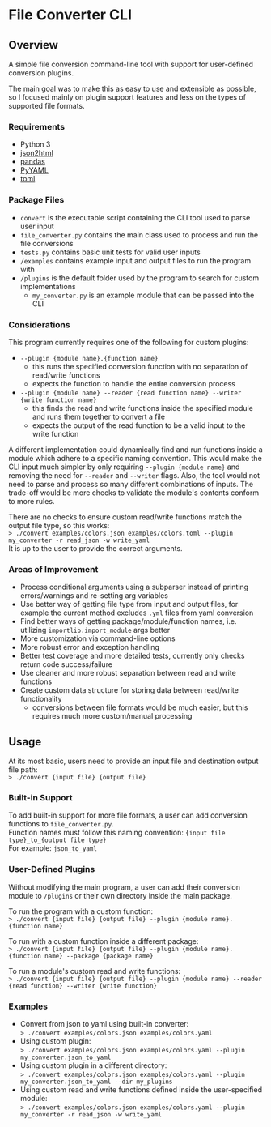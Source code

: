 # File Converter CLI

## Overview
A simple file conversion command-line tool with support for user-defined conversion plugins.

The main goal was to make this as easy to use and extensible as possible, so I focused mainly on plugin support features and less on the types of supported file formats.

### Requirements
- Python 3
- [json2html](https://pypi.org/project/json2html/)
- [pandas](https://pandas.pydata.org/)
- [PyYAML](https://pypi.org/project/PyYAML/)
- [toml](https://pypi.org/project/toml/)

### Package Files
- `convert` is the executable script containing the CLI tool used to parse user input
- `file_converter.py` contains the main class used to process and run the file conversions
- `tests.py` contains basic unit tests for valid user inputs
- `/examples` contains example input and output files to run the program with
- `/plugins` is the default folder used by the program to search for custom implementations
    - `my_converter.py` is an example module that can be passed into the CLI

### Considerations

This program currently requires one of the following for custom plugins:
- `--plugin {module name}.{function name}`
    - this runs the specified conversion function with no separation of read/write functions
    - expects the function to handle the entire conversion process
- `--plugin {module name} --reader {read function name} --writer {write function name}`
    - this finds the read and write functions inside the specified module and runs them together to convert a file
    - expects the output of the read function to be a valid input to the write function

A different implementation could dynamically find and run functions inside a module which adhere to a specific naming convention. This would make the CLI input much simpler by only requiring `--plugin {module name}` and removing the need for `--reader` and `--writer` flags. Also, the tool would not need to parse and process so many different combinations of inputs. The trade-off would be more checks to validate the module's contents conform to more rules.

There are no checks to ensure custom read/write functions match the output file type, so this works:\
`> ./convert examples/colors.json examples/colors.toml --plugin my_converter -r read_json -w write_yaml`\
It is up to the user to provide the correct arguments.

### Areas of Improvement
- Process conditional arguments using a subparser instead of printing errors/warnings and re-setting arg variables
- Use better way of getting file type from input and output files, for example the current method excludes `.yml` files from yaml conversion
- Find better ways of getting package/module/function names, i.e. utilizing `importlib.import_module` args better
- More customization via command-line options
- More robust error and exception handling
- Better test coverage and more detailed tests, currently only checks return code success/failure
- Use cleaner and more robust separation between read and write functions
- Create custom data structure for storing data between read/write functionality
    - conversions between file formats would be much easier, but this requires much more custom/manual processing

## Usage

At its most basic, users need to provide an input file and destination output file path:\
`> ./convert {input file} {output file}`

### Built-in Support
To add built-in support for more file formats, a user can add conversion functions to `file_converter.py`.\
Function names must follow this naming convention: `{input file type}_to_{output file type}`\
For example: `json_to_yaml`

### User-Defined Plugins
Without modifying the main program, a user can add their conversion module to `/plugins` or their own directory inside the main package.

To run the program with a custom function:\
`> ./convert {input file} {output file} --plugin {module name}.{function name}`

To run with a custom function inside a different package:\
`> ./convert {input file} {output file} --plugin {module name}.{function name} --package {package name}`

To run a module's custom read and write functions:\
`> ./convert {input file} {output file} --plugin {module name} --reader {read function} --writer {write function}`


### Examples
- Convert from json to yaml using built-in converter:\
`> ./convert examples/colors.json examples/colors.yaml`
- Using custom plugin:\
`> ./convert examples/colors.json examples/colors.yaml --plugin my_converter.json_to_yaml`
- Using custom plugin in a different directory:\
`> ./convert examples/colors.json examples/colors.yaml --plugin my_converter.json_to_yaml --dir my_plugins`
- Using custom read and write functions defined inside the user-specified module:\
`> ./convert examples/colors.json examples/colors.yaml --plugin my_converter -r read_json -w write_yaml`